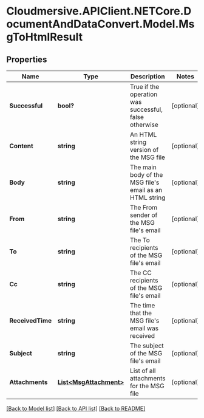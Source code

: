 # Cloudmersive.APIClient.NETCore.DocumentAndDataConvert.Model.MsgToHtmlResult
## Properties

Name | Type | Description | Notes
------------ | ------------- | ------------- | -------------
**Successful** | **bool?** | True if the operation was successful, false otherwise | [optional] 
**Content** | **string** | An HTML string version of the MSG file | [optional] 
**Body** | **string** | The main body of the MSG file&#39;s email as an HTML string | [optional] 
**From** | **string** | The From sender of the MSG file&#39;s email | [optional] 
**To** | **string** | The To recipients of the MSG file&#39;s email | [optional] 
**Cc** | **string** | The CC recipients of the MSG file&#39;s email | [optional] 
**ReceivedTime** | **string** | The time that the MSG file&#39;s email was received | [optional] 
**Subject** | **string** | The subject of the MSG file&#39;s email | [optional] 
**Attachments** | [**List&lt;MsgAttachment&gt;**](MsgAttachment.md) | List of all attachments for the MSG file | [optional] 

[[Back to Model list]](../README.md#documentation-for-models) [[Back to API list]](../README.md#documentation-for-api-endpoints) [[Back to README]](../README.md)

